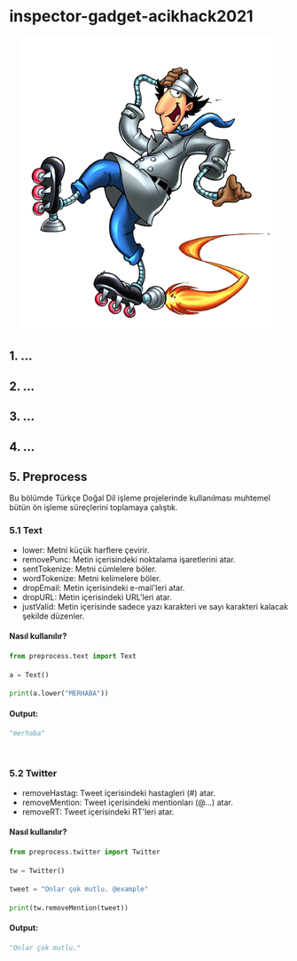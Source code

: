 # inspector-gadget-acikhack2021

<p align="center">
  <img src="https://github.com/inspectorgadgetteknofest/inspector-gadget-acikhack2021/blob/main/images/Inspector-Gadget.png">
</p>

## 1. ...
## 2. ...
## 3. ...
## 4. ...
## 5. Preprocess

Bu bölümde Türkçe Doğal Dil işleme projelerinde kullanılması muhtemel bütün ön işleme süreçlerini toplamaya çalıştık.

### 5.1 Text
* lower: Metni küçük harflere çevirir.
* removePunc: Metin içerisindeki noktalama işaretlerini atar.
* sentTokenize: Metni cümlelere böler.
* wordTokenize: Metni kelimelere böler.
* dropEmail: Metin içerisindeki e-mail'leri atar.
* dropURL: Metin içerisindeki URL'leri atar.
* justValid: Metin içerisinde sadece yazı karakteri ve sayı karakteri kalacak şekilde düzenler.

#### Nasıl kullanılır?
```python
from preprocess.text import Text

a = Text()

print(a.lower("MERHABA"))
```
#### Output:
```python
"merhaba"
```
<br>

### 5.2 Twitter
* removeHastag: Tweet içerisindeki hastagleri (#) atar.
* removeMention: Tweet içerisindeki mentionları (@...) atar.
* removeRT: Tweet içerisindeki RT'leri atar.


#### Nasıl kullanılır?
```python
from preprocess.twitter import Twitter

tw = Twitter()

tweet = "Onlar çok mutlu. @example"

print(tw.removeMention(tweet))
```
#### Output:
```python
"Onlar çok mutlu."
```
